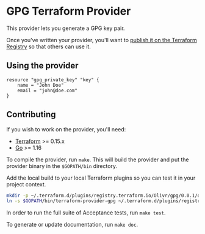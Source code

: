 # GPG Terraform Provider

This provider lets you generate a GPG key pair.

Once you've written your provider, you'll want to [publish it on the Terraform Registry](https://www.terraform.io/docs/registry/providers/publishing.html) so that others can use it.

## Using the provider

```hcl
resource "gpg_private_key" "key" {
    name = "John Doe"
    email = "john@doe.com"
}
```

## Contributing

If you wish to work on the provider, you'll need:

- [Terraform](https://www.terraform.io/downloads.html) >= 0.15.x
- [Go](https://golang.org/doc/install) >= 1.16

To compile the provider, run `make`. This will build the provider and put the provider binary in the `$GOPATH/bin` directory.

Add the local build to your local Terraform plugins so you can test it in your project context.

```sh
mkdir -p ~/.terraform.d/plugins/registry.terraform.io/Olivr/gpg/0.0.1/darwin_amd64
ln -s $GOPATH/bin/terraform-provider-gpg ~/.terraform.d/plugins/registry.terraform.io/Olivr/gpg/0.0.1/darwin_amd64/terraform-provider-gpg
```

In order to run the full suite of Acceptance tests, run `make test`.

To generate or update documentation, run `make doc`.
